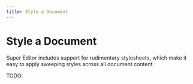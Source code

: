 ```yaml
---
title: Style a Document
---
```

# Style a Document
Super Editor includes support for rudimentary stylesheets, which make it easy to apply sweeping
styles across all document content.

TODO:
